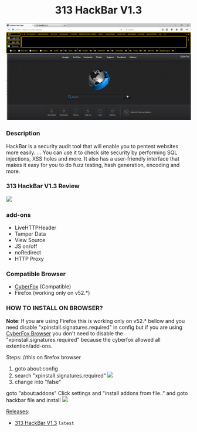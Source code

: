 <center>
<h1>313 HackBar V1.3</h1>
</center>

<img src="image/313 HackBar V1.3.png"/>

### Description

HackBar is a security audit tool that will enable you to pentest websites more easily. ... You can use it to check site security by performing SQL injections, XSS holes and more. It also has a user-friendly interface that makes it easy for you to do fuzz testing, hash generation, encoding and more.

### 313 HackBar V1.3 Review
<img src="https://github.com/313Team/313-HackBar/blob/main/image/313%20HackBar%20V1.3.mp4">

### add-ons
 - LiveHTTPHeader 
 - Tamper Data
 - View Source
 - JS on/off
 - noRedirect
 - HTTP Proxy 

### Compatible Browser
 - [CyberFox](https://sourceforge.net/projects/cyberfox/) (Compatible)
 - Firefox (working only on v52.*)

### HOW TO INSTALL ON BROWSER?

<b>Note</b>: If you are using Firefox this is working only on v52.* bellow and you need disable "xpinstall.signatures.required" in config but if you are using [CyberFox Browser](https://sourceforge.net/projects/cyberfox/) you don't need to disable the "xpinstall.signatures.required" because the cyberfox allowed all extention/add-ons.
 
Steps: //this on firefox browser
1. goto about:config
2. search "xpinstall.signatures.required"
![](https://github.com/PhHitachi/Hackbar/blob/master/img/xpiinstall.png)
3. change into "false"

goto "about:addons" 
Click settings and "install addons from file.." and goto hackbar file and install 
![](https://github.com/PhHitachi/Hackbar/blob/master/img/install-from-files.png)

[Releases](https://github.com/313Team/313-HackBar/releases):

- [313 HackBar V1.3](https://github.com/313Team/313-HackBar/releases/tag/313HackBar) `latest`
